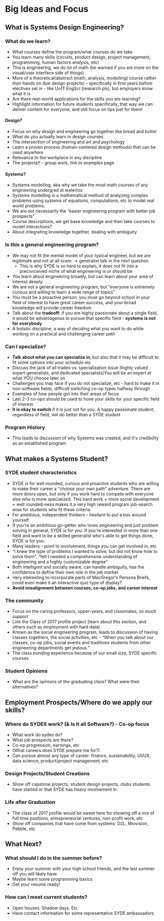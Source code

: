 # Big Ideas and Focus

## What is Systems Design Engineering?

### What do we learn?

- What courses define the program/what courses do we take
- You learn many skills (circuits, product design, project management, programming, human factors analysis, etc)
- This is engineering, we do lot of math (be warned if you are more on the visual/user interface side of things)
- More of a theoretical/abstract (math, analysis, modelling) course rather than hands on (bar design projects) - specifically in first years before electives set in - like UofT EngSci (research pls), but employers know what it is
- Are there real-world applications for the skills you are learning?
- Highlight information for future students specifically, that way we can deliver content for everyone, and still focus on tips just for them!

#### Design?

- Focus on why design and engineering go together like bread and butter
- What do you actually learn in design courses
- The intersection of engineering and art and psychology
- Learn a proven process (human-centered design methods) that can be used anywhere
- Relevance to the workplace in any discipline
- The projects!! - group work, link to examples page

#### Systems?

- Systems modelling, aka why we take the most math courses of any engineering undergrad at waterloo
- Systems modelling is a mathematical method of analyzing complex problems using systems of equations, computations, etc to model real world problems.
- We are not necessarily the “easier engineering program with better job prospects”
- Course descriptions, we get base knowledge and then take courses to model interactions?
- About integrating knowledge together, dealing with ambiguity

### Is this a general engineering program?

- We may not fit the mental model of your typical engineer, but we are legitimate and not at all scam. -> generalist talk in the next question
  - This is why SYDE is so hard to explain, it does not fit into a preconceived niche of what engineering is or should be
- You learn about engineering broadly, but can learn about your area of interest deeply.
- We are not a general engineering program, but "everyone is extremely curious and willing to learn a wide range of topics"
- You must be a proactive person: you must go beyond school in your field of interest to have great career success, and your broad knowledge will provide career freedom
- Talk about the **tradeoff**: if you are highly passionate about a single field, it would be advantageous to pursue that specific field - **systems is not for everybody**
- A holistic discipline, a way of deciding what you want to do while working on a practical and challenging career path

### Can I specialize?

- **Talk about what you can specialize in**, but also that it may be difficult to fit some options into your schedule etc
- Discuss the jack of all trades vs. specialization issue (highly valued expert generalists, and dedicated specialists)You will be an expert at what YOU choose later on
- Challenges you may face if you do not specialize, etc - hard to make it in non-software fields, difficult switching co-op types halfway through
- Examples of how people got into their areas of focus
- Last 2-3 co-ops should be used to hone your skills for your specific field of interest
- **It is okay to switch** if it is just not for you. A happy passionate student, regardless of field, will do better than a SYDE student

### Program History

- This leads to discussion of why Systems was created, and it's credibility as an established program

## What makes a Systems Student?

### SYDE student characteristics

- SYDE is for well rounded, curious and proactive students who are willing to make their career a "choose your own path" adventure. There are more doors open, but only if you work hard to compete with everyone else who is more specialized. This hard work + more social development + well rounded-ness makes it a very high reward program job-search wise for students who fit these criteria.
- For ambitious, independent thinkers - hesitant to put a box around yourself
- If you're an ambitious go-getter who loves engineering and just problem solving in general, SYDE is for you. If you're interested in more than one field and want to be a skilled generalist who's able to get things done, SYDE is for you.
- Many leaders - point to involvement, things you can get involved in, etc
- “I knew the type of problems I wanted to solve, but did not know how to solve them”, “felt I needed a comprehensive understanding of engineering and a highly customizable degree”
- Both intelligent and socially aware, can handle ambiguity, has the confidence to define their own role in the job market
- Very interesting to incorporate parts of MacGregor’s Persona Briefs, could even make it an interactive quiz type of display?
- **Avoid misalignment between courses, co-op jobs, and career interest**

### The community

- Focus on the caring professors, upper-years, and classmates, so much support
- Link the Class of 2017 profile project (learn about this section, and others such as employment with hard data)
- Known as the social engineering program, leads to discussion of having classes togethers, the social activities, etc - “When you talk about our classes, co-op jobs, social events and traditions students from other engineering departments get jealous.”
- The class bonding experience because of our small size, SYDE specific courses

### Student Opinions

- What are the opinions of the graduating class? What were their alternatives?

## Employment Prospects/Where do we apply our skills?

### Where do SYDES work? (& Is it all Software?) - Co-op focus

- What work do sydes do?
- What job prospects are there?
- Co-op progression, earnings, etc
- (What careers does SYDE prepare me for?)
- Can pursue almost any type of career: finance, sustainability, UI/UX, data science, product/project management, etc

### Design Projects/Student Creations

- Show off capstone projects, student design projects, clubs students have started or that SYDE has heavy involvement in

### Life after Graduation

- The class of 2017 profile would be sweet here for showing off a mix of full time positions, entrepreneurial ventures, non-profit work, etc
- Show off companies that have come from systems: D2L, Miovision, Pebble, etc

## What Next?

### What should I do in the summer before?

- Enjoy your summer with your high school friends, and the last summer off you will likely have
- Maybe learn some programming basics
- Get your resume ready!

### How can I meet current students?

- Open houses. Shadow days. Etc.
- Have contact information for some representative SYDE ambassadors

